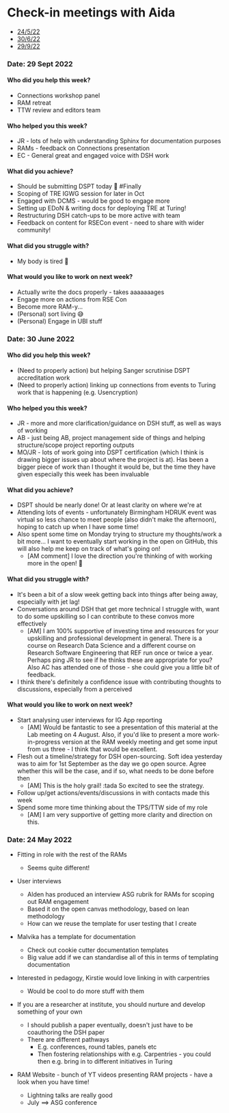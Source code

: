 # Check-in meetings with Aida

* [24/5/22](#date-24-may-2022)
* [30/6/22](#date-30-june-2022)
* [29/9/22](#date-29-september-2022)

### Date: 29 Sept 2022

#### Who did you help this week?
* Connections workshop panel
* RAM retreat
* TTW review and editors team

#### Who helped you this week?
* JR - lots of help with understanding Sphinx for documentation purposes
* RAMs - feedback on Connections presentation
* EC - General great and engaged voice with DSH work

#### What did you achieve?
* Should be submitting DSPT today :rocket: #Finally
* Scoping of TRE IGWG session for later in Oct
* Engaged with DCMS - would be good to engage more
* Setting up EDoN & writing docs for deploying TRE at Turing!
* Restructuring DSH catch-ups to be more active with team
* Feedback on content for RSECon event - need to share with wider community!

#### What did you struggle with?
* My body is tired 🙈

#### What would you like to work on next week?
* Actually write the docs properly - takes aaaaaaages
* Engage more on actions from RSE Con
* Become more RAM-y...
* (Personal) sort living 😅
* (Personal) Engage in UBI stuff


### Date: 30 June 2022

#### Who did you help this week?
* (Need to properly action) but helping Sanger scrutinise DSPT accreditation work
* (Need to properly action) linking up connections from events to Turing work that is happening (e.g. Usencryption)

#### Who helped you this week?
* JR - more and more clarification/guidance on DSH stuff, as well as ways of working
* AB - just being AB, project management side of things and helping structure/scope project reporting outputs
* MO/JR - lots of work going into DSPT certification (which I think is drawing bigger issues up about where the project is at). Has been a bigger piece of work than I thought it would be, but the time they have given especially this week has been invaluable

#### What did you achieve?
* DSPT should be nearly done! Or at least clarity on where we're at
* Attending lots of events - unfortunately Birmingham HDRUK event was virtual so less chance to meet people (also didn't make the afternoon), hoping to catch up when I have some time!
* Also spent some time on Monday trying to structure my thoughts/work a bit more... I want to eventually start working in the open on GitHub, this will also help me keep on track of what's going on!  
   * [AM comment] I love the direction you're thinking of with working more in the open! :tada:   

#### What did you struggle with?
* It's been a bit of a slow week getting back into things after being away, especially with jet lag!
* Conversations around DSH that get more technical I struggle with, want to do some upskilling so I can contribute to these convos more effectively
   * [AM] I am 100% supportive of investing time and resources for your upskilling and professional development in general. There is a course on Research Data Science and a different course on Research Software Engineering that REF run once or twice a year. Perhaps ping JR to see if he thinks these are appropriate for you? Also AC has attended one of those - she could give you a little bit of feedback.
* I think there's definitely a confidence issue with contributing thoughts to discussions, especially from a perceived

#### What would you like to work on next week?
* Start analysing user interviews for IG App reporting
   * [AM] Would be fantastic to see a presentation of this material at the Lab meeting on 4 August. Also, if you'd like to present a more work-in-progress version at the RAM weekly meeting and get some input from us three - I think that would be excellent. 
* Flesh out a timeline/strategy for DSH open-sourcing. Soft idea yesterday was to aim for 1st September as the day we go open source. Agree whether this will be the case, and if so, what needs to be done before then
   * [AM] This is the holy grail! :tada So excited to see the strategy. 
* Follow up/get actions/events/discussions in with contacts made this week
* Spend some more time thinking about the TPS/TTW side of my role
   * [AM] I am very supportive of getting more clarity and direction on this. 

### Date: 24 May 2022

* Fitting in role with the rest of the RAMs
    * Seems quite different!

* User interviews
    * Alden has produced an interview ASG rubrik for RAMs for scoping out RAM engagement 
    * Based it on the open canvas methodology, based on lean methodology
    * How can we reuse the template for user testing that I create

* Malvika has a template for documentation
    * Check out cookie cutter documentation templates
    * Big value add if we can standardise all of this in terms of templating documentation

* Interested in pedagogy, Kirstie would love linking in with carpentries
    * Would be cool to do more stuff with them

* If you are a researcher at institute, you should nurture and develop something of your own
    * I should publish a paper eventually, doesn't just have to be coauthoring the DSH paper
    * There are different pathways
        * E.g. conferences, round tables, panels etc
        * Then fostering relationships with e.g. Carpentries - you could then e.g. bring in to different initiatives in Turing

* RAM Website - bunch of YT videos presenting RAM projects - have a look when you have time!
    * Lightning talks are really good
    * July ==> ASG conference
